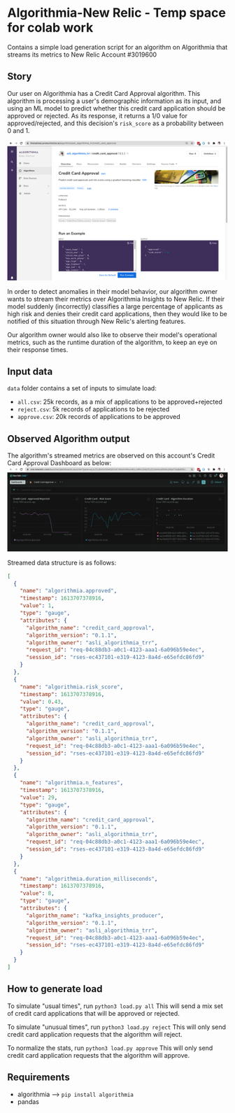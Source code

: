 # Algorithmia-New Relic - Temp space for colab work
Contains a simple load generation script for an algorithm on Algorithmia that streams its metrics to New Relic Account #3019600

## Story
Our user on Algorithmia has a Credit Card Approval algorithm. This algorithm is processing a user's demographic information as its input, and using an ML model to predict whether this credit card application should be approved or rejected. As its response, it returns a 1/0 value for approved/rejected, and this decision's `risk_score` as a probability between 0 and 1.

![](images/algorithm.png)

In order to detect anomalies in their model behavior, our algorithm owner wants to stream their metrics over Algorithmia Insights to New Relic. If their model suddenly (incorrectly) classifies a large percentage of applicants as high risk and denies their credit card applications, then they would like to be notified of this situation through New Relic's alerting features.

Our algorithm owner would also like to observe their model's operational metrics, such as the runtime duration of the algorithm, to keep an eye on their response times. 

## Input data

`data` folder contains a set of inputs to simulate load:
- `all.csv`: 25k records, as a mix of applications to be approved+rejected
- `reject.csv`: 5k records of applications to be rejected
- `approve.csv`: 20k records of applications to be approved


## Observed Algorithm output
The algorithm's streamed metrics are observed on this account's Credit Card Approval Dashboard as below:
![](images/dashboard.png)

Streamed data structure is as follows:
```json
[
  {
    "name": "algorithmia.approved",
    "timestamp": 1613707378916,
    "value": 1,
    "type": "gauge",
    "attributes": {
      "algorithm_name": "credit_card_approval",
      "algorithm_version": "0.1.1",
      "algorithm_owner": "asli_algorithmia_trr",
      "request_id": "req-04c88db3-a0c1-4123-aaa1-6a096b59e4ec",
      "session_id": "rses-ec437101-e319-4123-8a4d-e65efdc86fd9"
    }
  },
  {
    "name": "algorithmia.risk_score",
    "timestamp": 1613707378916,
    "value": 0.43,
    "type": "gauge",
    "attributes": {
      "algorithm_name": "credit_card_approval",
      "algorithm_version": "0.1.1",
      "algorithm_owner": "asli_algorithmia_trr",
      "request_id": "req-04c88db3-a0c1-4123-aaa1-6a096b59e4ec",
      "session_id": "rses-ec437101-e319-4123-8a4d-e65efdc86fd9"
    }
  },
  {
    "name": "algorithmia.n_features",
    "timestamp": 1613707378916,
    "value": 29,
    "type": "gauge",
    "attributes": {
      "algorithm_name": "credit_card_approval",
      "algorithm_version": "0.1.1",
      "algorithm_owner": "asli_algorithmia_trr",
      "request_id": "req-04c88db3-a0c1-4123-aaa1-6a096b59e4ec",
      "session_id": "rses-ec437101-e319-4123-8a4d-e65efdc86fd9"
    }
  },
  {
    "name": "algorithmia.duration_milliseconds",
    "timestamp": 1613707378916,
    "value": 8,
    "type": "gauge",
    "attributes": {
      "algorithm_name": "kafka_insights_producer",
      "algorithm_version": "0.1.1",
      "algorithm_owner": "asli_algorithmia_trr",
      "request_id": "req-04c88db3-a0c1-4123-aaa1-6a096b59e4ec",
      "session_id": "rses-ec437101-e319-4123-8a4d-e65efdc86fd9"
    }
  }
]
```

## How to generate load
To simulate "usual times", run `python3 load.py all`
This will send a mix set of credit card applications that will be approved or rejected.

To simulate "unusual times", run `python3 load.py reject`
This will only send credit card application requests that the algorithm will reject.

To normalize the stats, run `python3 load.py approve`
This will only send credit card application requests that the algorithm will approve.


## Requirements
- algorithmia --> `pip install algorithmia`
- pandas
